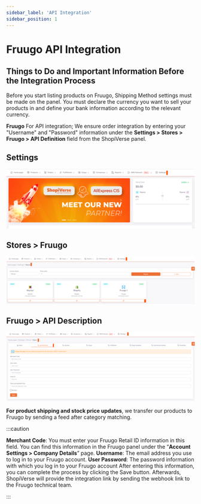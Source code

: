 ```yaml
---
sidebar_label: 'API Integration'
sidebar_position: 1
---
```


# Fruugo API Integration

## Things to Do and Important Information Before the Integration Process

Before you start listing products on Fruugo, Shipping Method settings must be made on the panel.
You must declare the currency you want to sell your products in and define your bank information according to the relevant currency.

**Fruugo** For API integration; We ensure order integration by entering your "Username" and "Password" information under the **Settings > Stores > Fruugo > API Definition** field from the ShopiVerse panel.

## Settings
![Settings](../fruugo/img/svayarlar.png)

 
## Stores > Fruugo
![Fruugo](../fruugo/img/svfruugo.png)

## Fruugo > API Description
![FruugoAPI](../fruugo/img/svfruugoapi.png)


**For product shipping and stock price updates**, we transfer our products to Fruugo by sending a feed after category matching.


:::caution

**Merchant Code**: You must enter your Fruugo Retail ID information in this field. You can find this information in the Fruugo panel under the “**Account Settings > Company Details**” page.
**Username**: The email address you use to log in to your Fruugo account.
**User Password**: The password information with which you log in to your Fruugo account
After entering this information, you can complete the process by clicking the Save button. Afterwards, ShopiVerse will provide the integration link by sending the webhook link to the Fruugo technical team.

:::